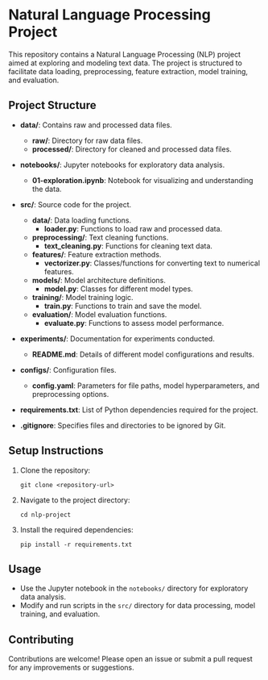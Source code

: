 # Natural Language Processing Project

This repository contains a Natural Language Processing (NLP) project aimed at exploring and modeling text data. The project is structured to facilitate data loading, preprocessing, feature extraction, model training, and evaluation.

## Project Structure

- **data/**: Contains raw and processed data files.
  - **raw/**: Directory for raw data files.
  - **processed/**: Directory for cleaned and processed data files.
  
- **notebooks/**: Jupyter notebooks for exploratory data analysis.
  - **01-exploration.ipynb**: Notebook for visualizing and understanding the data.

- **src/**: Source code for the project.
  - **data/**: Data loading functions.
    - **loader.py**: Functions to load raw and processed data.
  - **preprocessing/**: Text cleaning functions.
    - **text_cleaning.py**: Functions for cleaning text data.
  - **features/**: Feature extraction methods.
    - **vectorizer.py**: Classes/functions for converting text to numerical features.
  - **models/**: Model architecture definitions.
    - **model.py**: Classes for different model types.
  - **training/**: Model training logic.
    - **train.py**: Functions to train and save the model.
  - **evaluation/**: Model evaluation functions.
    - **evaluate.py**: Functions to assess model performance.

- **experiments/**: Documentation for experiments conducted.
  - **README.md**: Details of different model configurations and results.

- **configs/**: Configuration files.
  - **config.yaml**: Parameters for file paths, model hyperparameters, and preprocessing options.

- **requirements.txt**: List of Python dependencies required for the project.

- **.gitignore**: Specifies files and directories to be ignored by Git.

## Setup Instructions

1. Clone the repository:
   ```
   git clone <repository-url>
   ```

2. Navigate to the project directory:
   ```
   cd nlp-project
   ```

3. Install the required dependencies:
   ```
   pip install -r requirements.txt
   ```

## Usage

- Use the Jupyter notebook in the `notebooks/` directory for exploratory data analysis.
- Modify and run scripts in the `src/` directory for data processing, model training, and evaluation.

## Contributing

Contributions are welcome! Please open an issue or submit a pull request for any improvements or suggestions.